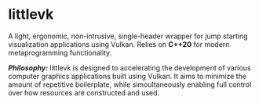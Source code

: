 # littlevk

A light, ergonomic, non-intrusive, single-header wrapper for jump starting
visualization applications using Vulkan. Relies on **C++20** for modern
metaprogramming functionality.

***Philosophy:*** littlevk is designed to accelerating the development of
various computer graphics applications built using Vulkan. It aims to minimize
the amount of repetitive boilerplate, while simoultaneously enabling full
control over how resources are constructed and used.
